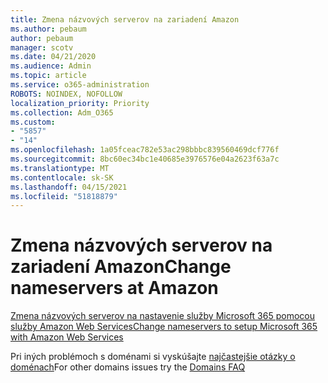 ```yaml
---
title: Zmena názvových serverov na zariadení Amazon
ms.author: pebaum
author: pebaum
manager: scotv
ms.date: 04/21/2020
ms.audience: Admin
ms.topic: article
ms.service: o365-administration
ROBOTS: NOINDEX, NOFOLLOW
localization_priority: Priority
ms.collection: Adm_O365
ms.custom:
- "5857"
- "14"
ms.openlocfilehash: 1a05fceac782e53ac298bbbc839560469dcf776f
ms.sourcegitcommit: 8bc60ec34bc1e40685e3976576e04a2623f63a7c
ms.translationtype: MT
ms.contentlocale: sk-SK
ms.lasthandoff: 04/15/2021
ms.locfileid: "51818879"
---
```

# <a name="change-nameservers-at-amazon"></a><span data-ttu-id="8d01a-102">Zmena názvových serverov na zariadení Amazon</span><span class="sxs-lookup"><span data-stu-id="8d01a-102">Change nameservers at Amazon</span></span>

[<span data-ttu-id="8d01a-103">Zmena názvových serverov na nastavenie služby Microsoft 365 pomocou služby Amazon Web Services</span><span class="sxs-lookup"><span data-stu-id="8d01a-103">Change nameservers to setup Microsoft 365 with Amazon Web Services</span></span>](https://docs.microsoft.com/microsoft-365/admin/dns/change-nameservers-at-aws?view=o365-worldwide)

<span data-ttu-id="8d01a-104">Pri iných problémoch s doménami si vyskúšajte  [najčastejšie otázky o doménach](https://docs.microsoft.com/microsoft-365/admin/setup/domains-faq?view=o365-worldwide)</span><span class="sxs-lookup"><span data-stu-id="8d01a-104">For other domains issues try the  [Domains FAQ](https://docs.microsoft.com/microsoft-365/admin/setup/domains-faq?view=o365-worldwide)</span></span>